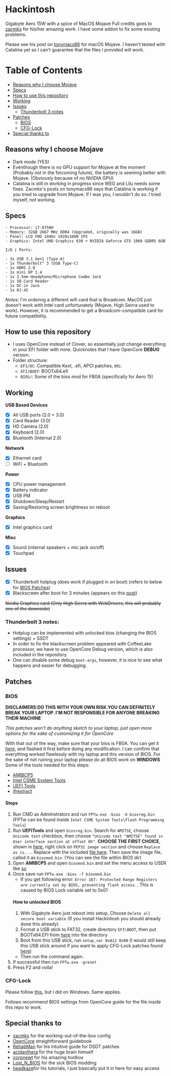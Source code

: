 # Hackintosh
Gigabyte Aero 15W with a spice of MacOS Mojave
Full credits goes to [zacmks](https://github.com/zacmks/Hackintosh-Aero-15X) for his/her amazing work. I have some addon to fix some existing problems.

Please see his post on [tonymacx86](https://www.tonymacx86.com/threads/guide-aero-15x-v8-mojave-catalina.287164/) for macOS Mojave. I haven't tested with Catalina yet so I can't guarantee that the files I provided will work. 

# Table of Contents
* [Reasons why I choose Mojave](#reasons-why-i-choose-mojave)
* [Specs](#specs)
* [How to use this repository](#how-to-use-this-repository)
* [Working](#working)
* [Issues](#issues)
    * [Thunderbolt 3 notes](#thunderbolt-3-notes)
* [Patches](#patches)
    * [BIOS](#bios)
    * [CFG-Lock](#cfg-lock)
* [Special thanks to](#special-thanks-to)


## Reasons why I choose Mojave
* Dark mode (YES)
* Eventhough there is no GPU support for Mojave at the moment (Probably not in the forcoming future), the battery is seeming better with Mojave. (Obviously because of no NVIDIA GPU)
* Catalina is still in working in progress since WEG and Lilu needs some fixes. Zacmks's posts on tonymacx86 says that Catalina is working if you tried to upgrade from Mojave. If I was you, I wouldn't do so. I tried myself, not working.

## Specs
```
- Processor: i7-8750H
- Memory: 32GB 2667 MHz DDR4 (Upgraded, originally was 16GB)
- Panel: LCD FHD 144Hz 1920x1080 IPS
- Graphics: Intel UHD Graphics 630 + NVIDIA GeForce GTX 1060 GDDR5 6GB

I/O | Ports:

- 3x USB 3.1 Gen1 (Type-A)
- 1x Thunderbolt™ 3 (USB Type-C)
- 1x HDMI 2.0
- 1x mini DP 1.4
- 1x 3.5mm Headphone/Microphone Combo Jack
- 1x SD Card Reader
- 1x DC-in Jack
- 1x RJ-45
```
_Notes_: I'm ordering a different wifi card that is Broadcom. MacOS just doesn't work with Intel card unfortunately (Mojave, High Seirra used to work). However, it is recommended to get a Broadcom-compatible card for future compatibility. 

## How to use this repository
- I uses OpenCore instead of Clover, so essentially just change everything in your EFI folder with mine. Quicknotes that I have OpenCore **DEBUG** version. 
- Folder structure:
    * `EFI/OC`: Compatible Kext, .efi, APCI patches, etc.
    * `EFI/BOOT`: BOOTx64.efi 
    * `BIOS/`: Some of the bios mod for FB0A (specifically for Aero 15)

## Working
**USB Based Devices**
- [x] All USB ports (2.0 + 3.0)
- [x] Card Reader (3.0)
- [x] HD Camera (2.0)
- [x] Keyboard (2.0)
- [x] Bluetooth (Internal 2.0)

**Network**
- [x] Ethernet card
- [ ] WiFi + Bluetooth

**Power**
- [x] CPU power management
- [x] Battery indicator
- [x] USB PM
- [x] Shutdown/Sleep/Restart
- [x] Saving/Restoring screen brightness on reboot

**Graphics**
- [x] Intel graphics card

**Misc**
- [x] Sound (internal speakers + mic jack on/off)
- [x] Touchpad

## Issues
- [x] Thunderbolt hotplug (does work if plugged in on boot) (refers to below for [BIOS Patches](#patches))
- [x] Blackscreen after boot for 3 minutes (appears on this [post](https://www.tonymacx86.com/threads/bug-black-screen-3-minutes-after-booting-coffeelake-uhd-630.261131/))

~~Nvidia Graphics card (Only High Sierra with WebDrivers, this will probably one of the downside)~~

### Thunderbolt 3 notes:
- Hotplug can be implemented with unlocked bios (changing the BIOS settings) + SSDT
- In order to fix the blackscreen problem appeared with CoffeeLake processor, we have to use OpenCore Debug version, which is also included in the repository
- One can disable some debug `boot-args`, however, it is nice to see what happens and easier for debugging.

## Patches
### BIOS
**DISCLAIMERS:DO THIS WITH YOUR OWN RISK.YOU CAN DEFINITELY BREAK YOUR LAPTOP. I'M NOT RESPONSIBLE FOR ANYONE BREAKING THEIR MACHINE**

_This patches won't do anything sketch to your laptop, just open more options for the sake of customizing it for OpenCore_

With that out of the way, make sure that your bios is FB0A. You can get it [here](https://www.gigabyte.com/us/Laptop/AERO-15X--i7-8750H/support#support-dl-bios), and flashed it first before doing any modification. I can confirm that everything worked flawlessly with my laptop and this version of BIOS.
For the sake of not ruining your laptop please do all BIOS work on **WINDOWS**
Some of the tools needed for this steps:
* [AMIBCP5](https://www.mediafire.com/file/ckao23pe57ny7jm/AMIBCP_5.02.0031.rar/file)
* [Intel CSME System Tools](https://mega.nz/#!XVkVXAaK!dFW5kcWoCCsxR1cif5EdaQ-c1jKYePDCxKrK9JV_Whw)
* [UEFI Tools](https://github.com/LongSoft/UEFITool/releases/tag/0.26.0)
* [ifrextract](https://github.com/LongSoft/Universal-IFR-Extractor/releases/)

#### Steps
1. Run CMD as Adminstrators and run `FPTw.exe -bios -d biosreg.bin` (FPTw can be found inside `Intel CSME System Tools\Flash Programming Tools`)
2. Run **UEFITools** and open `biosreg.bin`. Search for `AMITSE`, choose `Unicode text` checkbox, then choose `"Unicode text "AMITSE" found in User interface section at offset 0h"`. **CHOOSE THE FIRST CHOICE**, shown in [here](https://i.imgur.com/82E3uSV.jpg), right click on `PEP32 image section` and choose `Replace as is...`. Replace with the included [file here](BIOS/Section_PE32_image_AMITSE_unlocked_bios_settings_FB0A.sct). Then save the image file, called it as `biosmod.bin`.
(You can see the file within BIOS dir)
3. Open **AMIBCP5** and open `biosmod.bin` and set the menu access to USER like [so](https://i.imgur.com/BnkU0RW.jpg)
4. Once save run `FPTw.exe -bios -f biosmod.bin`
    * If you get following error: `Error 167: Protected Range Registers are currently set by BIOS, preventing flash access.`. This is caused by BIOS Lock variable set to 0x01
    #### How to unlocked BIOS
    1. With Gigabyte Aero just reboot into setup, Choose `Delete all secure boot variable` (If you install Hackintosh you should already done this already)
    2. Format a USB stick to FAT32, create directory `EFI\BOOT`, then put BOOTx64.EFI from [here](brains.by/posts/bootx64.7z) into the directory
    3. Boot from this USB stick, run `setup_var 0xA12 0x00` (I would still keep this USB stick around if you want to apply CFG-Lock patches found [here](https://khronokernel.github.io/Opencore-Vanilla-Desktop-Guide/extras/msr-lock.html))
    * Then run the command again.
5. If successful then run `FPTw.exe -greset`
6. Press F2 and voila!
### CFG-Lock
Please follow [this](https://khronokernel.github.io/Opencore-Vanilla-Desktop-Guide/extras/msr-lock.html), but I did on Windows. Same applies.

Follows recommend BIOS settings from OpenCore guide for the file inside this repo to work.

## Special thanks to 
* [zacmks](https://github.com/zacmks) for the working-out-of-the-box config
* [OpenCore](https://khronokernel.github.io/Opencore-Vanilla-Desktop-Guide/) straightforward guidebook
* [RehabMan](https://github.com/RehabMan) for his intuitive guide for DSDT patches
* [acidanthera](https://github.com/acidanthera) for the huge brain himself
* [corpnewt](https://github.com/corpnewt) for his amazing toolbox
* [Lost_N_BIOS](https://www.bios-mods.com/forum/Thread-REQUEST-Unlock-BIOS-for-Gigabyte-Aero-15x-v8?pid=154664#pid154664) for the sick BIOS modding
* [headkaze](https://www.bios-mods.com/forum/Thread-Gigabyte-Aero-15-v8-FB0A-BIOS-Unlocked)for his tutorials, I just basically put it in here for easy access
